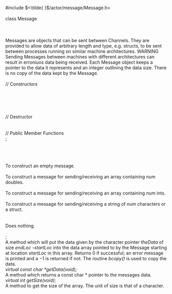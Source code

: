 \
\#include $<\tilde{ }$/actor/message/Message.h$>$\
\
class Message\
\
\
\
Messages are objects that can be sent between Channels. They are
provided to allow data of arbitrary length and type, e.g. structs, to be
sent between processes running on similar machine architectures. WARNING
Sending Messages between machines with different architectures can
result in erroniuos data being received. Each Message object keeps a
pointer to the data it represents and an integer outlining the data
size. There is no copy of the data kept by the Message.\
\
// Constructors\
\
\
\
\
\
// Destructor\
\
\
// Public Member Functions\
;\
\
\
\
\
To construct an empty message.\
\
To construct a message for sending/receiving an array containing *num*
doubles.\
\
To construct a message for sending/receiving an array containing *num*
ints.\
\
To construct a message for sending/receiving a string of *num*
characters or a struct.\
\
\
Does nothing.\
\
;\
A method which will put the data given by the character pointer
*theData* of size *endLoc -startLoc* into the data array pointed to by
the Message starting at location $startLoc$ in this array. Returns $0$
if successful; an error message is printed and a $-1$ is returned if
not. The routine *bcopy()* is used to copy the data.\
*virtual const char \*getData(void);*\
A method which returns a const char \* pointer to the messages data.\
*virtual int getSize(void);*\
A method to get the size of the array. The unit of size is that of a
character.
